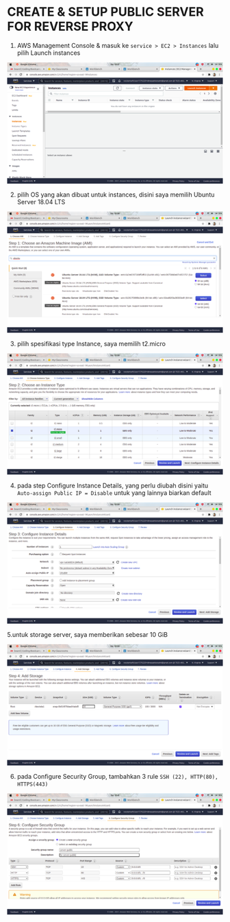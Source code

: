 # CREATE & SETUP PUBLIC SERVER FOR REVERSE PROXY

1. AWS Management Console & masuk ke `service > EC2 > Instances` lalu pilih Launch instances

![1](assets/01.png)

2. pilih OS yang akan dibuat untuk instances, disini saya memilih Ubuntu Server 18.04 LTS

![2](assets/02.png)

3. pilih spesifikasi type Instance, saya memilih t2.micro

![3](assets/03.png)

4. pada step Configure Instance Details, yang perlu diubah disini yaitu `Auto-assign Public IP = Disable` untuk yang lainnya biarkan default

![4](assets/04.png)

5.untuk storage server, saya memberikan sebesar 10 GiB

![5](assets/05.png)

6. pada Configure Security Group, tambahkan 3 rule `SSH (22), HTTP(80), HTTPS(443)`

![6](assets/06.png)


